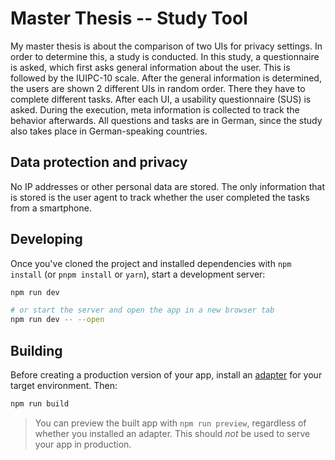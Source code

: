 # Master Thesis -- Study Tool

My master thesis is about the comparison of two UIs for privacy settings. In order to determine this, a study is conducted. In this study, a questionnaire is asked, which first asks general information about the user. This is followed by the IUIPC-10 scale. After the general information is determined, the users are shown 2 different UIs in random order. There they have to complete different tasks. After each UI, a usability questionnaire (SUS) is asked. During the execution, meta information is collected to track the behavior afterwards.
All questions and tasks are in German, since the study also takes place in German-speaking countries.

## Data protection and privacy

No IP addresses or other personal data are stored. The only information that is stored is the user agent to track whether the user completed the tasks from a smartphone.

## Developing

Once you've cloned the project and installed dependencies with `npm install` (or `pnpm install` or `yarn`), start a development server:

```bash
npm run dev

# or start the server and open the app in a new browser tab
npm run dev -- --open
```

## Building

Before creating a production version of your app, install an [adapter](https://kit.svelte.dev/docs#adapters) for your target environment. Then:

```bash
npm run build
```

> You can preview the built app with `npm run preview`, regardless of whether you installed an adapter. This should _not_ be used to serve your app in production.
